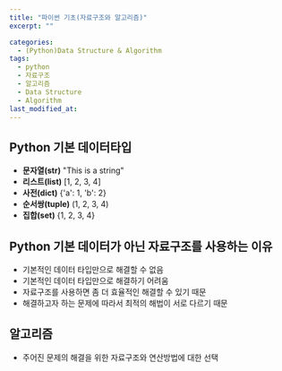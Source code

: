 ```yaml
---
title: "파이썬 기초(자료구조와 알고리즘)"
excerpt: ""

categories:
  - (Python)Data Structure & Algorithm
tags:
  - python
  - 자료구조
  - 알고리즘
  - Data Structure
  - Algorithm
last_modified_at:
---
```

## Python 기본 데이터타입
- **문자열(str)**    "This is a string"
- **리스트(list)**   [1, 2, 3, 4]
- **사전(dict)**     {'a': 1, 'b': 2}
- **순서쌍(tuple)**  (1, 2, 3, 4)
- **집합(set)**      {1, 2, 3, 4}

## Python 기본 데이터가 아닌 자료구조를 사용하는 이유
- 기본적인 데이터 타입만으로 해결할 수 없음
- 기본적인 데이터 타입만으로 해결하기 어려움
- 자료구조를 사용하면 좀 더 효율적인 해결할 수 있기 때문
- 해결하고자 하는 문제에 따라서 최적의 해법이 서로 다르기 때문

## 알고리즘
- 주어진 문제의 해결을 위한 자료구조와 연산방법에 대한 선택